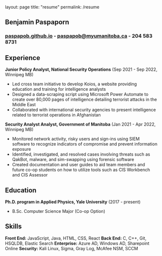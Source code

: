 layout: page
title: "resume"
permalink: /resume

Benjamin Paspaporn
---

### [paspapob.github.io](http://paspapob.github.io)  -  paspapob@myumanitoba.ca - 204 583 8731

Experience
---------
**Junior Policy Analyst, National Security Operations** (Sep 2021 - Sep 2022, Winnipeg MB)

- Led cross team initiative to develop Koios, a website providing education and training for intelligence analysts
- Designed a data-scraping script using Microsoft Power Automate to create over 80,000 pages of intelligence detailing terrorist attacks in the Middle East
- Collaborated with international security agencies to present intelligence related to terrorist operations in Afghanistan


**Security Analyst Analyst, Government of Manitoba** (Jan 2021 - Apr 2022, Winnipeg MB)

- Monitored network activity, risky users and sign-ins using SIEM software to recognize indicators of compromise and prevent information exposure
- Identified, investigated, and resolved cases involving threats such as QakBot, malware, and sim-swapping using forensic software
- Created documentation and user guides to aid team members and future co-op students on how to utilize tools such as CIS Workbench and CIS Assessor

Education
---------
**Ph.D. program in Applied Physics, Yale University** (2017 - present)

- B.Sc. Computer Science Major (Co-op Option)


Skills
------
**Front End:** JavaScript, Java, HTML, CSS, React
**Back End:** C, C++, Git, HSQLDB, Elastic Search
**Enterprise:** Azure AD, Windows AD, Sharepoint Online
**Security:** Kali Linux, Sigma, Gray Log, McAfee NSM, SCCM
